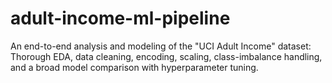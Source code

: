 # adult-income-ml-pipeline
An end-to-end analysis and modeling of the "UCI Adult Income" dataset: Thorough EDA, data cleaning, encoding, scaling, class-imbalance handling, and a broad model comparison with hyperparameter tuning.
